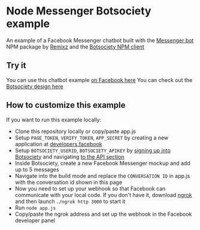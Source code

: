 # Node Messenger Botsociety example
An example of a Facebook Messenger chatbot built with the [Messenger bot](https://github.com/remixz/messenger-bot) NPM package by [Remixz](https://github.com/remixz) and the [Botsociety NPM client](https://github.com/botsociety/node-client)

## Try it
You can use this chatbot example [on Facebook here](https://www.messenger.com/t/botsocietyexample)
You can check out the [Botsociety design here](https://app.botsociety.io/s/5a782f3b2e3d9e001c6e00f9?p=21cfd3eb75f46425e73a4c11ebe6dbd2ecf5be15)

## How to customize this example
If you want to run this example locally:
* Clone this repository locally or copy/paste app.js
* Setup `PAGE_TOKEN`, `VERIFY_TOKEN`, `APP_SECRET` by creating a new application at [developers.facebook](https://developers.facebook.com)
* Setup `BOTSOCIETY_USERID`, `BOTSOCIETY_APIKEY` by [signing up into Botsociety](https://app.botsociety.io/signup) and navigating [to the API section](https://app.botsociety.io/#/account/api)
* Inside Botsociety, create a new Facebook Messenger mockup and add up to 5 messages
* Navigate into the build mode and replace the `CONVERSATION ID` in app.js with the conversation id shown in this page
* Now you need to set up your webhook so that Facebook can communicate with your local code. If you don't have it, download [ngrok](https://ngrok.com/) and then launch `./ngrok http 3000` to start it
* Run `node app.js`
* Copy/paste the ngrok address and set up the webhook in the Facebook developer panel